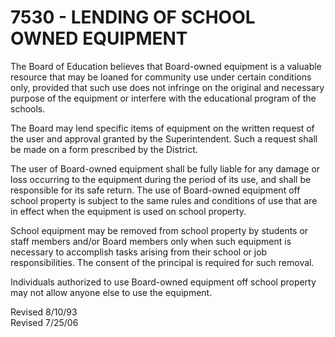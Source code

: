 7530 - LENDING OF SCHOOL OWNED EQUIPMENT
========================================

The Board of Education believes that Board-owned equipment is a valuable
resource that may be loaned for community use under certain conditions
only, provided that such use does not infringe on the original and
necessary purpose of the equipment or interfere with the educational
program of the schools.

The Board may lend specific items of equipment on the written request of
the user and approval granted by the Superintendent. Such a request
shall be made on a form prescribed by the District.

The user of Board-owned equipment shall be fully liable for any damage
or loss occurring to the equipment during the period of its use, and
shall be responsible for its safe return. The use of Board-owned
equipment off school property is subject to the same rules and
conditions of use that are in effect when the equipment is used on
school property.

School equipment may be removed from school property by students or
staff members and/or Board members only when such equipment is necessary
to accomplish tasks arising from their school or job responsibilities.
The consent of the principal is required for such removal.

Individuals authorized to use Board-owned equipment off school property
may not allow anyone else to use the equipment.

Revised 8/10/93\
 Revised 7/25/06
